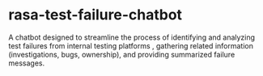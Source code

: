 # rasa-test-failure-chatbot
A chatbot designed to streamline the process of identifying and analyzing test failures from internal testing platforms , gathering related information (investigations, bugs, ownership), and providing summarized failure messages.
